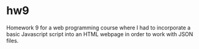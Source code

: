# hw9
Homework 9 for a web programming course where I had to incorporate a basic Javascript script into an HTML webpage in order to work with JSON files.
